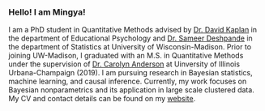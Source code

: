 ### Hello! I am Mingya!
I am a PhD student in Quantitative Methods advised by [Dr. David Kaplan](https://edpsych.education.wisc.edu/fac-staff/kaplan-david/) in the department of Educational Psychology and [Dr. Sameer Deshpande](https://skdeshpande91.github.io/) in the department of Statistics at University of Wisconsin-Madison. Prior to joining UW-Madison, I graduated with an M.S. in Quantitative Methods under the supervision of [Dr. Carolyn Anderson](https://stat.illinois.edu/directory/profile/cja) at Uinversity of Illinois Urbana-Champaign (2019). 
I am pursuing research in Bayesian statistics, machine learning, and causal inference. Currently, my work focuses on Bayesian nonparametrics and its application in large scale clustered data. My CV and contact details can be found on my [website](https://mhuang233.github.io/).


<!--
**mhuang233/mhuang233** is a ✨ _special_ ✨ repository because its `README.md` (this file) appears on your GitHub profile.

Here are some ideas to get you started:

- 🔭 I’m currently working on ...
- 🌱 I’m currently learning ...
- 👯 I’m looking to collaborate on ...
- 🤔 I’m looking for help with ...
- 💬 Ask me about ...
- 📫 How to reach me: ...
- 😄 Pronouns: ...
- ⚡ Fun fact: ...
-->
